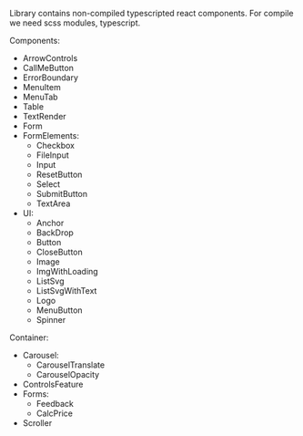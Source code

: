 Library contains non-compiled typescripted react components. For compile we need scss modules, typescript.

Components:

- ArrowControls
- CallMeButton
- ErrorBoundary
- MenuItem
- MenuTab
- Table
- TextRender
- Form
- FormElements:
  - Checkbox
  - FileInput
  - Input
  - ResetButton
  - Select
  - SubmitButton
  - TextArea
- UI:
  - Anchor
  - BackDrop
  - Button
  - CloseButton
  - Image
  - ImgWithLoading
  - ListSvg
  - ListSvgWithText
  - Logo
  - MenuButton
  - Spinner

Container:

- Carousel:
  - CarouselTranslate
  - CarouselOpacity
- ControlsFeature
- Forms:
  - Feedback
  - CalcPrice
- Scroller
